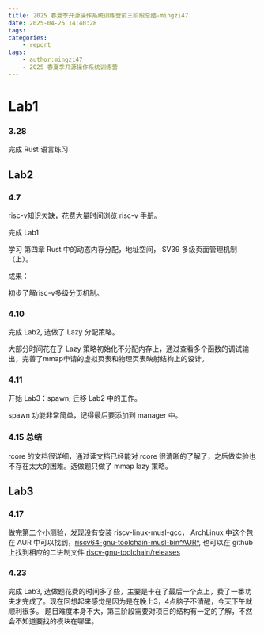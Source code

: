 ```yaml
---
title: 2025 春夏季开源操作系统训练营前三阶段总结-mingzi47
date: 2025-04-25 14:40:28
tags:
categories: 
    - report
tags:
    - author:mingzi47
    - 2025 春夏季开源操作系统训练营
---
```



# Lab1

### 3.28

完成 Rust 语言练习

## Lab2

### 4.7
 
risc-v知识欠缺，花费大量时间浏览 risc-v 手册。

完成 Lab1

学习 第四章 Rust 中的动态内存分配，地址空间， SV39 多级页面管理机制（上）。

成果：

初步了解risc-v多级分页机制。

### 4.10

完成 Lab2, 选做了 Lazy 分配策略。

大部分时间花在了 Lazy 策略初始化不分配内存上，通过查看多个函数的调试输出，完善了mmap申请的虚拟页表和物理页表映射结构上的设计。

### 4.11

开始 Lab3：spawn, 迁移 Lab2 中的工作。

spawn 功能非常简单，记得最后要添加到 manager 中。

### 4.15 总结

rcore 的文档很详细，通过读文档已经能对 rcore 很清晰的了解了，之后做实验也不存在太大的困难。选做题只做了 mmap lazy 策略。

## Lab3

### 4.17

做完第二个小测验，发现没有安装 riscv-linux-musl-gcc， ArchLinux 中这个包在 AUR 中可以找到，[riscv64-gnu-toolchain-musl-bin^AUR^](https://aur.archlinux.org/packages/riscv64-gnu-toolchain-musl-bin), 也可以在 github 上找到相应的二进制文件 [riscv-gnu-toolchain/releases](https://github.com/riscv-collab/riscv-gnu-toolchain/releases)

### 4.23

完成 Lab3, 选做题花费的时间多了些，主要是卡在了最后一个点上，费了一番功夫才完成了。现在回想起来感觉是因为是在晚上3，4点脑子不清醒，今天下午就顺利很多。
题目难度本身不大，第三阶段需要对项目的结构有一定的了解，不然会不知道要找的模块在哪里。

